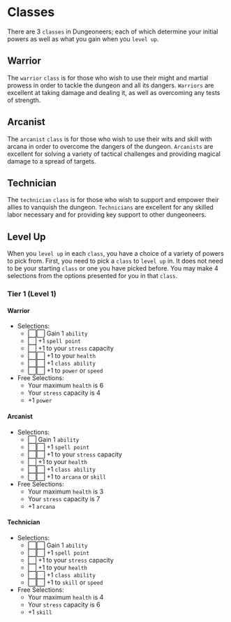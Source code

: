 # Classes

There are 3 `classes` in Dungeoneers; each of which determine your initial powers as well as what you gain when you `level up`.

## Warrior

The `warrior` `class` is for those who wish to use their might and martial prowess in order to tackle the dungeon and all its dangers. `Warriors` are excellent at taking damage and dealing it, as well as overcoming any tests of strength.

## Arcanist

The `arcanist` `class` is for those who wish to use their wits and skill with arcana in order to overcome the dangers of the dungeon. `Arcanists` are excellent for solving a variety of tactical challenges and providing magical damage to a spread of targets.

## Technician

The `technician` `class` is for those who wish to support and empower their allies to vanquish the dungeon. `Technicians` are excellent for any skilled labor necessary and for providing key support to other dungeoneers.

## Level Up

When you `level up` in each `class`, you have a choice of a variety of powers to pick from. First, you need to pick a `class` to `level up` in. It does not need to be your starting `class` or one you have picked before. You may make 4 selections from the options presented for you in that `class`.

### Tier 1 (Level 1)

#### Warrior

- Selections:
  - ⬜️⬜️ Gain 1 `ability`
  - ⬜️ +1 `spell point`
  - ⬜️ +1 to your `stress` capacity
  - ⬜️⬜️ +1 to your `health`
  - ⬜️⬜️ +1 `class ability`
  - ⬜️⬜️ +1 to `power` or `speed`
- Free Selections:
  - Your maximum `health` is 6
  - Your `stress` capacity is 4
  - +1 `power`

#### Arcanist

- Selections:
  - ⬜️ Gain 1 `ability`
  - ⬜️⬜️ +1 `spell point`
  - ⬜️⬜️ +1 to your `stress` capacity
  - ⬜️ +1 to your `health`
  - ⬜️⬜️ +1 `class ability`
  - ⬜️⬜️ +1 to `arcana` or `skill`
- Free Selections:
  - Your maximum `health` is 3
  - Your `stress` capacity is 7
  - +1 `arcana`

#### Technician

- Selections:
  - ⬜️⬜️ Gain 1 `ability`
  - ⬜️⬜️ +1 `spell point`
  - ⬜️ +1 to your `stress` capacity
  - ⬜️ +1 to your `health`
  - ⬜️⬜️ +1 `class ability`
  - ⬜️⬜️ +1 to `skill` or `speed`
- Free Selections:
  - Your maximum `health` is 4
  - Your `stress` capacity is 6
  - +1 `skill`
